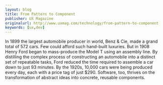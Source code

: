 ```yaml
---
layout: blog
title: From Pattern to Component
publisher: UX Magazine
originalurl: http://www.uxmag.com/technology/from-pattern-to-component
keywords: [ux,dev]
---
```


In 1899 the largest automobile producer in world, Benz & Cie, made a grand total of 572 cars. Few could afford such hand-built luxuries. But in 1908 Henry Ford began to mass-produce the Model T using an assembly line. By distilling the complex process of constructing an automobile into a distinct set of repeatable tasks, Ford reduced the time required to assemble a car down to just 93 minutes. By the 1920s, 10,000 cars were being produced every day, each with a price tag of just $290. Software, too, thrives on the transformation of abstract ideas into concrete, reusable components.